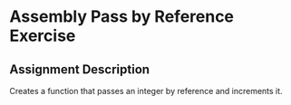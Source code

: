# Assembly Pass by Reference Exercise
## Assignment Description
Creates a function that passes an integer by reference and increments it.
